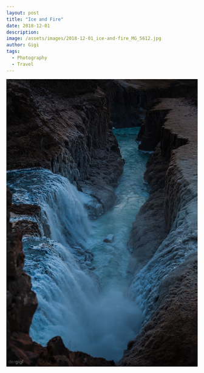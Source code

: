 ```yaml
---
layout: post
title: "Ice and Fire"
date: 2018-12-01
description:
image: /assets/images/2018-12-01_ice-and-fire_MG_5612.jpg
author: Gigi
tags:
  - Photography
  - Travel
---
```


![Placeholder](/assets/images/2018-12-01_ice-and-fire_MG_5619.jpg)
